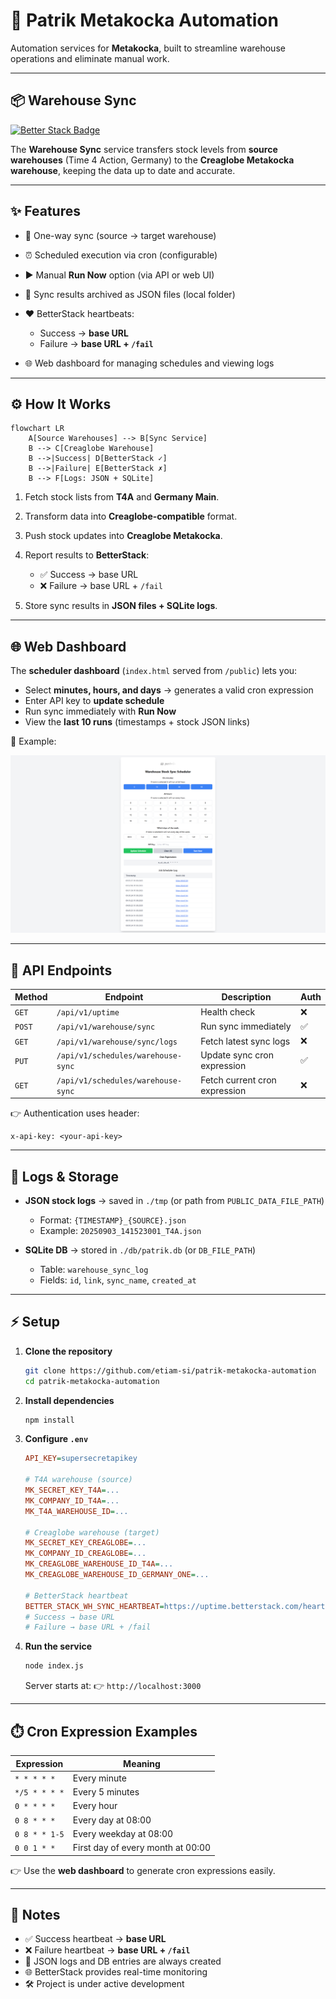 # 🚀 Patrik Metakocka Automation

Automation services for **Metakocka**, built to streamline warehouse operations and eliminate manual work.

---

## 📦 Warehouse Sync

[![Better Stack Badge](https://uptime.betterstack.com/status-badges/v2/monitor/24buy.svg)](https://uptime.betterstack.com/?utm_source=status_badge)

The **Warehouse Sync** service transfers stock levels from **source warehouses** (Time 4 Action, Germany) to the **Creaglobe Metakocka warehouse**, keeping the data up to date and accurate.

---

## ✨ Features

* 🔄 One-way sync (source → target warehouse)
* ⏰ Scheduled execution via cron (configurable)
* ▶️ Manual **Run Now** option (via API or web UI)
* 📂 Sync results archived as JSON files (local folder)
* ❤️ BetterStack heartbeats:

  * Success → **base URL**
  * Failure → **base URL + `/fail`**
* 🌐 Web dashboard for managing schedules and viewing logs

---

## ⚙️ How It Works

```mermaid
flowchart LR
    A[Source Warehouses] --> B[Sync Service]
    B --> C[Creaglobe Warehouse]
    B -->|Success| D[BetterStack ✓]
    B -->|Failure| E[BetterStack ✗]
    B --> F[Logs: JSON + SQLite]
```

1. Fetch stock lists from **T4A** and **Germany Main**.
2. Transform data into **Creaglobe-compatible** format.
3. Push stock updates into **Creaglobe Metakocka**.
4. Report results to **BetterStack**:

   * ✅ Success → base URL
   * ❌ Failure → base URL + `/fail`
5. Store sync results in **JSON files + SQLite logs**.

---

## 🌐 Web Dashboard

The **scheduler dashboard** (`index.html` served from `/public`) lets you:

* Select **minutes, hours, and days** → generates a valid cron expression
* Enter API key to **update schedule**
* Run sync immediately with **Run Now**
* View the **last 10 runs** (timestamps + stock JSON links)

📸 Example:

![Scheduler UI](docs/webui.png)

---

## 🔑 API Endpoints

| Method | Endpoint                           | Description                   | Auth |
| ------ | ---------------------------------- | ----------------------------- | ---- |
| `GET`  | `/api/v1/uptime`                   | Health check                  | ❌    |
| `POST` | `/api/v1/warehouse/sync`           | Run sync immediately          | ✅    |
| `GET`  | `/api/v1/warehouse/sync/logs`      | Fetch latest sync logs        | ❌    |
| `PUT`  | `/api/v1/schedules/warehouse-sync` | Update sync cron expression   | ✅    |
| `GET`  | `/api/v1/schedules/warehouse-sync` | Fetch current cron expression | ❌    |

👉 Authentication uses header:

```
x-api-key: <your-api-key>
```

---

## 📂 Logs & Storage

* **JSON stock logs** → saved in `./tmp` (or path from `PUBLIC_DATA_FILE_PATH`)

  * Format: `{TIMESTAMP}_{SOURCE}.json`
  * Example: `20250903_141523001_T4A.json`

* **SQLite DB** → stored in `./db/patrik.db` (or `DB_FILE_PATH`)

  * Table: `warehouse_sync_log`
  * Fields: `id`, `link`, `sync_name`, `created_at`

---

## ⚡ Setup

1. **Clone the repository**

   ```bash
   git clone https://github.com/etiam-si/patrik-metakocka-automation
   cd patrik-metakocka-automation
   ```

2. **Install dependencies**

   ```bash
   npm install
   ```

3. **Configure `.env`**

   ```ini
   API_KEY=supersecretapikey

   # T4A warehouse (source)
   MK_SECRET_KEY_T4A=...
   MK_COMPANY_ID_T4A=...
   MK_T4A_WAREHOUSE_ID=...

   # Creaglobe warehouse (target)
   MK_SECRET_KEY_CREAGLOBE=...
   MK_COMPANY_ID_CREAGLOBE=...
   MK_CREAGLOBE_WAREHOUSE_ID_T4A=...
   MK_CREAGLOBE_WAREHOUSE_ID_GERMANY_ONE=...

   # BetterStack heartbeat
   BETTER_STACK_WH_SYNC_HEARTBEAT=https://uptime.betterstack.com/heartbeat/xxxxx
   # Success → base URL
   # Failure → base URL + /fail
   ```

4. **Run the service**

   ```bash
   node index.js
   ```

   Server starts at:
   👉 `http://localhost:3000`

---

## ⏱️ Cron Expression Examples

| Expression    | Meaning                           |
| ------------- | --------------------------------- |
| `* * * * *`   | Every minute                      |
| `*/5 * * * *` | Every 5 minutes                   |
| `0 * * * *`   | Every hour                        |
| `0 8 * * *`   | Every day at 08:00                |
| `0 8 * * 1-5` | Every weekday at 08:00            |
| `0 0 1 * *`   | First day of every month at 00:00 |

👉 Use the **web dashboard** to generate cron expressions easily.

---

## 📝 Notes

* ✅ Success heartbeat → **base URL**
* ❌ Failure heartbeat → **base URL + `/fail`**
* 📂 JSON logs and DB entries are always created
* 🌐 BetterStack provides real-time monitoring
* 🛠️ Project is under active development